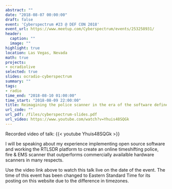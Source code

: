 ```yaml
---
abstract: ""
date: "2018-08-07 00:00:00"
draft: false
event: 'Cyberspectrum #23 @ DEF CON 2018'
event_url: https://www.meetup.com/Cyberspectrum/events/253258931/
header:
  caption: ""
  image: ""
highlight: true
location: Las Vegas, Nevada
math: true
projects:
- ocradiolive
selected: true
slides: ocradio-cyberspectrum
summary: ""
tags:
- radio
time_end: "2018-08-10 01:00:00"
time_start: "2018-08-09 22:00:00"
title: Reimagining the police scanner in the era of the software defined radio
url_code: ""
url_pdf: /files/cyberspectrum-slides.pdf
url_video: https://www.youtube.com/watch?v=Yhuis48SQGk
---
```

Recorded video of talk:
{{< youtube Yhuis48SQGk >}}
&nbsp;

I will be speaking about my experience implementing open source software and working the RTLSDR platform to create an online timeshifting police, fire & EMS scanner that outperforms commercially availalble hardware scanners in many respects.

Use the video link above to watch this talk live on the date of the event. The time of this event has been changed to Eastern Standard Time for its posting on this website due to the difference in timezones.
